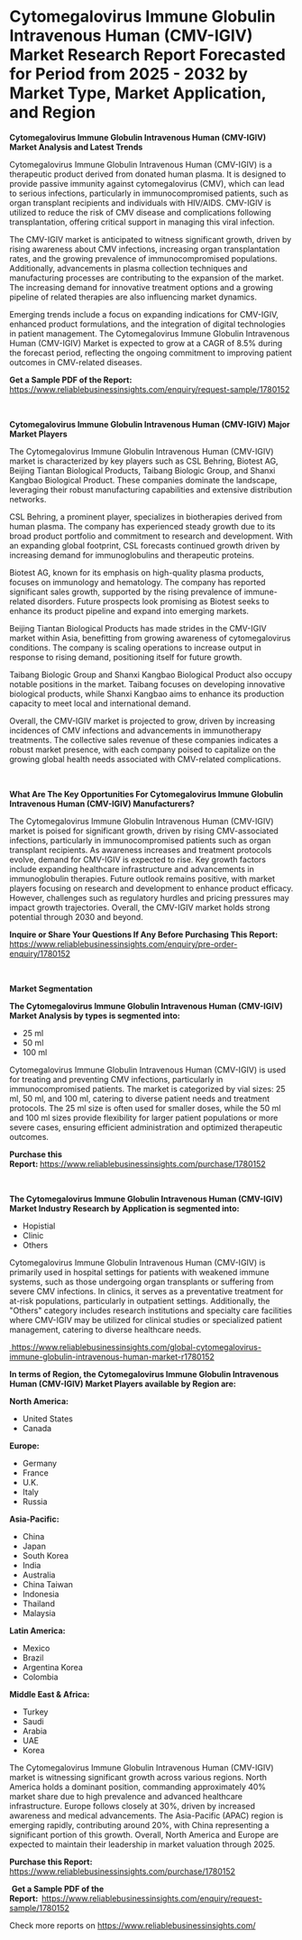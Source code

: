 <p><h1>Cytomegalovirus Immune Globulin Intravenous Human (CMV-IGIV) Market Research Report Forecasted for Period from 2025 -  2032 by Market Type, Market Application, and Region</h1></p><p><strong>Cytomegalovirus Immune Globulin Intravenous Human (CMV-IGIV) Market Analysis and Latest Trends</strong></p>
<p><p>Cytomegalovirus Immune Globulin Intravenous Human (CMV-IGIV) is a therapeutic product derived from donated human plasma. It is designed to provide passive immunity against cytomegalovirus (CMV), which can lead to serious infections, particularly in immunocompromised patients, such as organ transplant recipients and individuals with HIV/AIDS. CMV-IGIV is utilized to reduce the risk of CMV disease and complications following transplantation, offering critical support in managing this viral infection.</p><p>The CMV-IGIV market is anticipated to witness significant growth, driven by rising awareness about CMV infections, increasing organ transplantation rates, and the growing prevalence of immunocompromised populations. Additionally, advancements in plasma collection techniques and manufacturing processes are contributing to the expansion of the market. The increasing demand for innovative treatment options and a growing pipeline of related therapies are also influencing market dynamics.</p><p>Emerging trends include a focus on expanding indications for CMV-IGIV, enhanced product formulations, and the integration of digital technologies in patient management. The Cytomegalovirus Immune Globulin Intravenous Human (CMV-IGIV) Market is expected to grow at a CAGR of 8.5% during the forecast period, reflecting the ongoing commitment to improving patient outcomes in CMV-related diseases.</p></p>
<p><strong>Get a Sample PDF of the Report:&nbsp;</strong> <a href="https://www.reliablebusinessinsights.com/enquiry/request-sample/1780152?utm_campaign=97&utm_medium=2&utm_source=Github&utm_content=ia&utm_term=09032025&utm_id=cytomegalovirus-immune-globulin-intravenous-human-cmv-igiv">https://www.reliablebusinessinsights.com/enquiry/request-sample/1780152</a></p>
<p>&nbsp;</p>
<p><strong>Cytomegalovirus Immune Globulin Intravenous Human (CMV-IGIV) Major Market Players</strong></p>
<p><p>The Cytomegalovirus Immune Globulin Intravenous Human (CMV-IGIV) market is characterized by key players such as CSL Behring, Biotest AG, Beijing Tiantan Biological Products, Taibang Biologic Group, and Shanxi Kangbao Biological Product. These companies dominate the landscape, leveraging their robust manufacturing capabilities and extensive distribution networks.</p><p>CSL Behring, a prominent player, specializes in biotherapies derived from human plasma. The company has experienced steady growth due to its broad product portfolio and commitment to research and development. With an expanding global footprint, CSL forecasts continued growth driven by increasing demand for immunoglobulins and therapeutic proteins.</p><p>Biotest AG, known for its emphasis on high-quality plasma products, focuses on immunology and hematology. The company has reported significant sales growth, supported by the rising prevalence of immune-related disorders. Future prospects look promising as Biotest seeks to enhance its product pipeline and expand into emerging markets.</p><p>Beijing Tiantan Biological Products has made strides in the CMV-IGIV market within Asia, benefitting from growing awareness of cytomegalovirus conditions. The company is scaling operations to increase output in response to rising demand, positioning itself for future growth.</p><p>Taibang Biologic Group and Shanxi Kangbao Biological Product also occupy notable positions in the market. Taibang focuses on developing innovative biological products, while Shanxi Kangbao aims to enhance its production capacity to meet local and international demand. </p><p>Overall, the CMV-IGIV market is projected to grow, driven by increasing incidences of CMV infections and advancements in immunotherapy treatments. The collective sales revenue of these companies indicates a robust market presence, with each company poised to capitalize on the growing global health needs associated with CMV-related complications.</p></p>
<p>&nbsp;</p>
<p><strong>What Are The Key Opportunities For Cytomegalovirus Immune Globulin Intravenous Human (CMV-IGIV) Manufacturers?</strong></p>
<p><p>The Cytomegalovirus Immune Globulin Intravenous Human (CMV-IGIV) market is poised for significant growth, driven by rising CMV-associated infections, particularly in immunocompromised patients such as organ transplant recipients. As awareness increases and treatment protocols evolve, demand for CMV-IGIV is expected to rise. Key growth factors include expanding healthcare infrastructure and advancements in immunoglobulin therapies. Future outlook remains positive, with market players focusing on research and development to enhance product efficacy. However, challenges such as regulatory hurdles and pricing pressures may impact growth trajectories. Overall, the CMV-IGIV market holds strong potential through 2030 and beyond.</p></p>
<p><strong>Inquire or Share Your Questions If Any Before Purchasing This Report:</strong> <a href="https://www.reliablebusinessinsights.com/enquiry/pre-order-enquiry/1780152?utm_campaign=97&utm_medium=2&utm_source=Github&utm_content=ia&utm_term=09032025&utm_id=cytomegalovirus-immune-globulin-intravenous-human-cmv-igiv">https://www.reliablebusinessinsights.com/enquiry/pre-order-enquiry/1780152</a></p>
<p>&nbsp;</p>
<p><strong>Market Segmentation</strong></p>
<p><strong>The Cytomegalovirus Immune Globulin Intravenous Human (CMV-IGIV) Market Analysis by types is segmented into:</strong></p>
<p><ul><li>25 ml</li><li>50 ml</li><li>100 ml</li></ul></p>
<p><p>Cytomegalovirus Immune Globulin Intravenous Human (CMV-IGIV) is used for treating and preventing CMV infections, particularly in immunocompromised patients. The market is categorized by vial sizes: 25 ml, 50 ml, and 100 ml, catering to diverse patient needs and treatment protocols. The 25 ml size is often used for smaller doses, while the 50 ml and 100 ml sizes provide flexibility for larger patient populations or more severe cases, ensuring efficient administration and optimized therapeutic outcomes.</p></p>
<p><strong>Purchase this Report:&nbsp;</strong><a href="https://www.reliablebusinessinsights.com/purchase/1780152?utm_campaign=97&utm_medium=2&utm_source=Github&utm_content=ia&utm_term=09032025&utm_id=cytomegalovirus-immune-globulin-intravenous-human-cmv-igiv">https://www.reliablebusinessinsights.com/purchase/1780152</a></p>
<p>&nbsp;</p>
<p><strong>The Cytomegalovirus Immune Globulin Intravenous Human (CMV-IGIV) Market Industry Research by Application is segmented into:</strong></p>
<p><ul><li>Hopistial</li><li>Clinic</li><li>Others</li></ul></p>
<p><p>Cytomegalovirus Immune Globulin Intravenous Human (CMV-IGIV) is primarily used in hospital settings for patients with weakened immune systems, such as those undergoing organ transplants or suffering from severe CMV infections. In clinics, it serves as a preventative treatment for at-risk populations, particularly in outpatient settings. Additionally, the "Others" category includes research institutions and specialty care facilities where CMV-IGIV may be utilized for clinical studies or specialized patient management, catering to diverse healthcare needs.</p></p>
<p><a href="https://www.reliablebusinessinsights.com/global-cytomegalovirus-immune-globulin-intravenous-human-market-r1780152?utm_campaign=97&utm_medium=2&utm_source=Github&utm_content=ia&utm_term=09032025&utm_id=cytomegalovirus-immune-globulin-intravenous-human-cmv-igiv">&nbsp;https://www.reliablebusinessinsights.com/global-cytomegalovirus-immune-globulin-intravenous-human-market-r1780152</a></p>
<p><strong>In terms of Region, the Cytomegalovirus Immune Globulin Intravenous Human (CMV-IGIV) Market Players available by Region are:</strong></p>
<p>
    <p> <strong> North America: </strong>
        <ul>
            <li>United States</li>
            <li>Canada</li>
        </ul>
        </p> 
    <p> <strong> Europe: </strong>
        <ul>
            <li>Germany</li>
            <li>France</li>
            <li>U.K.</li>
            <li>Italy</li>
            <li>Russia</li>
        </ul>
        </p> 
    <p> <strong> Asia-Pacific: </strong>
        <ul>
            <li>China</li>
            <li>Japan</li>
            <li>South Korea</li>
            <li>India</li>
            <li>Australia</li>
            <li>China Taiwan</li>
            <li>Indonesia</li>
            <li>Thailand</li>
            <li>Malaysia</li>
        </ul>
        </p> 
    <p> <strong> Latin America: </strong>
        <ul>
            <li>Mexico</li>
            <li>Brazil</li>
            <li>Argentina Korea</li>
            <li>Colombia</li>
        </ul>
        </p> 
    <p> <strong> Middle East & Africa: </strong>
        <ul>
            <li>Turkey</li>
            <li>Saudi</li>
            <li>Arabia</li>
            <li>UAE</li>
            <li>Korea</li>
        </ul>
    </p>
    </p>
<p><p>The Cytomegalovirus Immune Globulin Intravenous Human (CMV-IGIV) market is witnessing significant growth across various regions. North America holds a dominant position, commanding approximately 40% market share due to high prevalence and advanced healthcare infrastructure. Europe follows closely at 30%, driven by increased awareness and medical advancements. The Asia-Pacific (APAC) region is emerging rapidly, contributing around 20%, with China representing a significant portion of this growth. Overall, North America and Europe are expected to maintain their leadership in market valuation through 2025.</p></p>
<p><strong>Purchase this Report: </strong><a href="https://www.reliablebusinessinsights.com/purchase/1780152?utm_campaign=97&utm_medium=2&utm_source=Github&utm_content=ia&utm_term=09032025&utm_id=cytomegalovirus-immune-globulin-intravenous-human-cmv-igiv">https://www.reliablebusinessinsights.com/purchase/1780152</a></p>
<p>&nbsp;<strong>Get a Sample PDF of the Report:&nbsp;&nbsp;</strong><a href="https://www.reliablebusinessinsights.com/enquiry/request-sample/1780152?utm_campaign=97&utm_medium=2&utm_source=Github&utm_content=ia&utm_term=09032025&utm_id=cytomegalovirus-immune-globulin-intravenous-human-cmv-igiv">https://www.reliablebusinessinsights.com/enquiry/request-sample/1780152</a></p>
<p><strong></strong></p>
<p>Check more reports on <a href="https://www.reliablebusinessinsights.com/?utm_campaign=97&utm_medium=2&utm_source=Github&utm_content=ia&utm_term=09032025&utm_id=cytomegalovirus-immune-globulin-intravenous-human-cmv-igiv">https://www.reliablebusinessinsights.com/</a></p>